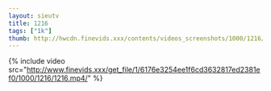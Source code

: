 ```yaml
--- 
layout: sieutv
title: 1216
tags: ["1k"]
thumb: http://hwcdn.finevids.xxx/contents/videos_screenshots/1000/1216/preview.mp4.jpg
---
```

{% include video src="http://www.finevids.xxx/get_file/1/6176e3254ee1f6cd3632817ed2381ef0/1000/1216/1216.mp4/" %} 
